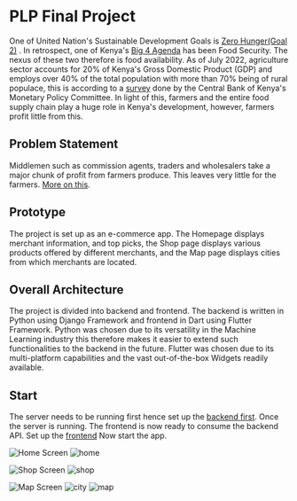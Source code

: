 # PLP Final Project

One of United Nation&#39;s Sustainable Development Goals is [Zero Hunger(Goal 2)](https://www.un.org/sustainabledevelopment/hunger/  "Zero Hunger(Goal 2)") . In retrospect, one of Kenya&#39;s [Big 4 Agenda](https://monitoring.planning.go.ke/wp-content/uploads/2020/10/Big-Four-Agenda-Report-2018_19.pdf "Big 4 Agenda") has been Food Security. The nexus of these two therefore is food availability. As of July 2022, agriculture sector accounts for 20% of Kenya&#39;s Gross Domestic Product (GDP) and employs over 40% of the total population with more than 70% being of rural populace, this is according to a [survey](https://www.centralbank.go.ke/2022/07/29/mpc-agriculture-survey-july-2022/#:~:text=The%20agriculture%20sector%20continues%20to,percent%20of%20the%20rural%20populace. "survey") done by the Central Bank of Kenya&#39;s Monetary Policy Committee. In light of this, farmers and the entire food supply chain play a huge role in Kenya&#39;s development, however, farmers profit little from this.

## Problem Statement
Middlemen such as commission agents, traders and wholesalers take a major chunk of profit from farmers produce. This leaves very little for the farmers. [More on this](https://www.standardmedia.co.ke/the-standard/article/2001256300/farmers-warned-against-middlemen "More on this").

## Prototype
The project is set up as an e-commerce app. The Homepage displays merchant information, and top picks, the Shop page displays various products offered by different merchants, and the Map page displays cities from which merchants are located.

## Overall Architecture
The project is divided into backend and frontend. The backend is written in Python using Django Framework and frontend in Dart using Flutter Framework.
Python was chosen due to its versatility in the Machine Learning industry this therefore makes it easier to extend such functionalities to the backend in the future.
Flutter was chosen due to its multi-platform capabilities and the vast out-of-the-box Widgets readily available.

## Start
The server needs to be running first hence set up the [backend first](https://github.com/eddieogola/plp/tree/master/backend#backend).
Once the server is running. The frontend is now ready to consume the backend API. Set up the [frontend](https://github.com/eddieogola/plp/tree/master/frontend#frontend)
Now start the app.

![Home Screen](https://lingofrica.com/plp/home.gif)
![home](https://user-images.githubusercontent.com/39475602/193453637-bd3daba2-5a51-41a1-a045-520eb10e9cf3.png)

![Shop Screen](https://lingofrica.com/plp/shop.gif)
![shop](https://user-images.githubusercontent.com/39475602/193453643-44621a6e-22f2-4618-9d29-57be4f881ba2.png)

![Map Screen](https://lingofrica.com/plp/map.gif)
![city](https://user-images.githubusercontent.com/39475602/193453651-c553d99d-1814-4f04-8c82-3f943062e1a4.png)
![map](https://user-images.githubusercontent.com/39475602/193453653-60c55f01-6d7a-4df9-a4fa-46548502fd77.png)




